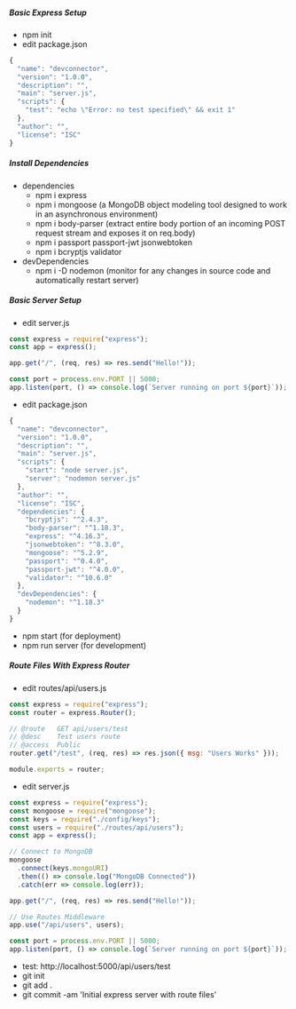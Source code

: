 ##### Basic Express Setup
* npm init
* edit package.json
```javascript
{
  "name": "devconnector",
  "version": "1.0.0",
  "description": "",
  "main": "server.js",
  "scripts": {
    "test": "echo \"Error: no test specified\" && exit 1"
  },
  "author": "",
  "license": "ISC"
}
```

##### Install Dependencies
* dependencies
   * npm i express
   * npm i mongoose (a MongoDB object modeling tool designed to work in an asynchronous environment)
   * npm i body-parser (extract entire body portion of an incoming POST request stream and exposes it on req.body)
   * npm i passport passport-jwt jsonwebtoken
   * npm i bcryptjs validator
* devDependencies
   * npm i -D nodemon (monitor for any changes in source code and automatically restart server)

##### Basic Server Setup
* edit server.js
```javascript
const express = require("express");
const app = express();

app.get("/", (req, res) => res.send("Hello!"));

const port = process.env.PORT || 5000;
app.listen(port, () => console.log(`Server running on port ${port}`));
```
* edit package.json
```javascript
{
  "name": "devconnector",
  "version": "1.0.0",
  "description": "",
  "main": "server.js",
  "scripts": {
    "start": "node server.js",
    "server": "nodemon server.js"
  },
  "author": "",
  "license": "ISC",
  "dependencies": {
    "bcryptjs": "^2.4.3",
    "body-parser": "^1.18.3",
    "express": "^4.16.3",
    "jsonwebtoken": "^8.3.0",
    "mongoose": "^5.2.9",
    "passport": "^0.4.0",
    "passport-jwt": "^4.0.0",
    "validator": "^10.6.0"
  },
  "devDependencies": {
    "nodemon": "^1.18.3"
  }
}
```
* npm start (for deployment)
* npm run server (for development)

##### Route Files With Express Router
* edit routes/api/users.js
```javascript
const express = require("express");
const router = express.Router();

// @route   GET api/users/test
// @desc    Test users route
// @access  Public
router.get("/test", (req, res) => res.json({ msg: "Users Works" }));

module.exports = router;
```
* edit server.js
```javascript
const express = require("express");
const mongoose = require("mongoose");
const keys = require("./config/keys");
const users = require("./routes/api/users");
const app = express();

// Connect to MongoDB
mongoose
  .connect(keys.mongoURI)
  .then(() => console.log("MongoDB Connected"))
  .catch(err => console.log(err));

app.get("/", (req, res) => res.send("Hello!"));

// Use Routes Middleware
app.use("/api/users", users);

const port = process.env.PORT || 5000;
app.listen(port, () => console.log(`Server running on port ${port}`));
```
* test: http://localhost:5000/api/users/test
* git init
* git add .
* git commit -am 'Initial express server with route files'
